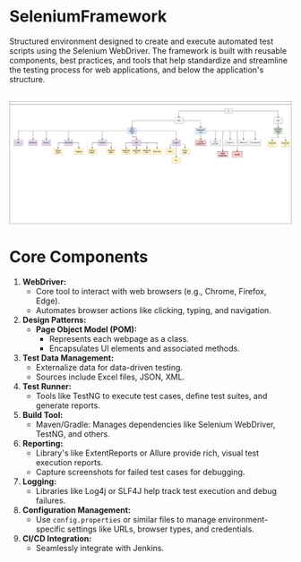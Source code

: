 
# SeleniumFramework
Structured environment designed to create and execute automated test scripts using the Selenium WebDriver. The framework is built with reusable components, best practices, and tools that help standardize and streamline the testing process for web applications, and below the application's structure.
<br>
<br>

![img_1.png](img_1.png)

<!DOCTYPE html>
<html lang="en">
<head>
    <meta charset="UTF-8">
    <meta name="viewport" content="width=device-width, initial-scale=1.0">
</head>
<body>
    <h1>Core Components</h1>
    <ol>
        <li>
            <strong>WebDriver:</strong>
            <ul>
                <li>Core tool to interact with web browsers (e.g., Chrome, Firefox, Edge).</li>
                <li>Automates browser actions like clicking, typing, and navigation.</li>
            </ul>
        </li>
        <li>
            <strong>Design Patterns:</strong>
            <ul>
                <li>
                    <strong>Page Object Model (POM):</strong>
                    <ul class="nested">
                        <li>Represents each webpage as a class.</li>
                        <li>Encapsulates UI elements and associated methods.</li>
                    </ul>
                </li>
            </ul>
        </li>
        <li>
            <strong>Test Data Management:</strong>
            <ul>
                <li>Externalize data for data-driven testing.</li>
                <li>Sources include Excel files, JSON, XML.</li>
            </ul>
        </li>
        <li>
            <strong>Test Runner:</strong>
            <ul>
                <li>Tools like TestNG to execute test cases, define test suites, and generate reports.</li>
            </ul>
        </li>
        <li>
            <strong>Build Tool:</strong>
            <ul>
                <li>Maven/Gradle: Manages dependencies like Selenium WebDriver, TestNG, and others.</li>
            </ul>
        </li>
        <li>
            <strong>Reporting:</strong>
            <ul>
                <li>Library's like ExtentReports or Allure provide rich, visual test execution reports.</li>
                <li>Capture screenshots for failed test cases for debugging.</li>
            </ul>
        </li>
        <li>
            <strong>Logging:</strong>
            <ul>
                <li>Libraries like Log4j or SLF4J help track test execution and debug failures.</li>
            </ul>
        </li>
        <li>
            <strong>Configuration Management:</strong>
            <ul>
                <li>Use <code>config.properties</code> or similar files to manage environment-specific settings like URLs, browser types, and credentials.</li>
            </ul>
        </li>
      <li>
            <strong>CI/CD Integration:</strong>
            <ul>
                <li>Seamlessly integrate with Jenkins.</li>
            </ul>
        </li>
    </ol>
</body>
</html>


